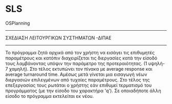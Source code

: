 # SLS
OSPlanning
*****************************************************************************************************************
ΣΧΕΔΙΑΣΗ ΛΕΙΤΟΥΡΓΙΚΩΝ ΣΥΣΤΗΜΑΤΩΝ -ΔΙΠΑΕ
*****************************************************************************************************************
Το πρόγραμμα ζητά αρχικά από τον χρήστη να εισάγει τις επιθυμητές παραμέτρους και κατόπιν διαχειρίζεται τις 
διεργασίες κατά την είσοδό τους λαμβάνοντας υπόψιν την παράμετρο της προτεραιότητας. (1 υψηλή- 7 χαμηλή).
Στο τέλος εκτυπώνει τον πίνακα με average response και average turnaround time.
Αμέσως μετά γίνεται μια εισαγωγή νέων διεργασιών επιλεγμένων από τυχαίες παραμέτρους. 
Στο τέλος της επεξεργασίας τους ρωτάται ο χρήστης εάν επιθυμεί τερματισμό του προγράμματος (με την είσοδο του 
χαρακτήρα 'q'). Σε οποιαδήποτε άλλη είσοδο το πρόγραμμα εκτελείται εκ νέου. 
